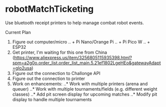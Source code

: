 # robotMatchTicketing
Use bluetooth receipt printers to help manage combat robot events.


Current Plan
1. Figure out computer/micro
.. + Pi Nano/Orange Pi
.. + Pi Pico W
.. + ESP32
2. Get printer, I'm waiting for this one from China (https://www.aliexpress.us/item/3256805115935398.html?spm=a2g0o.order_list.order_list_main.5.21ef1802LgeHEo&gatewayAdapt=glo2usa)
3. Figure out the connection to Challonge API
4. Figure out the connection to printer
5. Work on enhancements:
..* Work with multiple printers (arena and queuer)
..* Work with multiple tournaments/fields (e.g. different weight classes)
..* Add pit screen display for upcoming matches
..* Modify pit display to handle multiple tournaments
